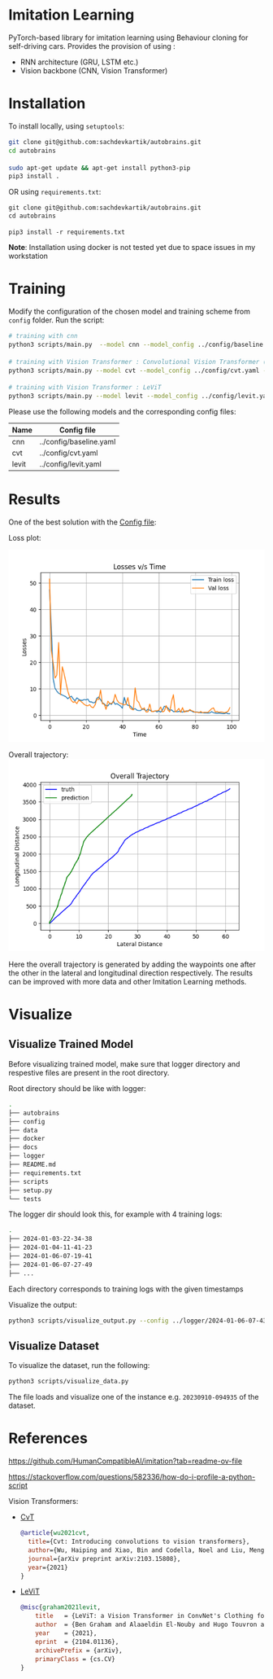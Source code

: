 # __Imitation Learning__
  
PyTorch-based library for imitation learning using Behaviour cloning for self-driving cars. Provides the provision of using :
    
- RNN architecture (GRU, LSTM etc.)
- Vision backbone (CNN, Vision Transformer)

# __Installation__
To install locally, using  ```setuptools```:
```bash
git clone git@github.com:sachdevkartik/autobrains.git
cd autobrains

sudo apt-get update && apt-get install python3-pip
pip3 install .
```
OR using  ```requirements.txt```:

```
git clone git@github.com:sachdevkartik/autobrains.git
cd autobrains

pip3 install -r requirements.txt
```

**Note**: Installation using docker is not tested yet due to space issues in my workstation

# __Training__

Modify the configuration of the chosen model and training scheme from ```config``` folder. Run the script:

```bash
# training with cnn
python3 scripts/main.py  --model cnn --model_config ../config/baseline.yaml --common_config ../config/common.yaml

# training with Vision Transformer : Convolutional Vision Transformer (CvT)
python3 scripts/main.py --model cvt --model_config ../config/cvt.yaml --common_config ../config/common.yaml

# training with Vision Transformer : LeViT
python3 scripts/main.py --model levit --model_config ../config/levit.yaml --common_config ../config/common.yaml
```

Please use the following models and the corresponding config files:

| Name          | Config file | 
| ------------- | --- | 
| cnn      | ../config/baseline.yaml  | 
| cvt    | ../config/cvt.yaml  | 
| levit   | ../config/levit.yaml  | 

# __Results__
One of the best solution with the [Config file](/docs/sample_result/baseline.yaml): 

Loss plot:

![png](docs/sample_result/loss.png)

Overall trajectory:
![png](docs/sample_result/overall_trajectory.png)

Here the overall trajectory is generated by adding the waypoints one after the other in the  lateral and longitudinal direction respectively. The results can be improved with more data and other Imitation Learning methods.

# __Visualize__

## Visualize Trained Model
Before visualizing trained model, make sure that logger directory and respestive files are present in the root directory. 

Root directory should be like with logger:
```bash
.
├── autobrains
├── config
├── data
├── docker
├── docs
├── logger
├── README.md
├── requirements.txt
├── scripts
├── setup.py
└── tests
```

The logger dir should look this, for example with 4 training logs:
```bash
.
├── 2024-01-03-22-34-38
├── 2024-01-04-11-41-23
├── 2024-01-06-07-19-41
├── 2024-01-06-07-27-49
├── ...
```
Each directory corresponds to training logs with the given timestamps

Visualize the output:

```bash
python3 scripts/visualize_output.py --config ../logger/2024-01-06-07-43-10/config.yaml
```

## Visualize Dataset
To visualize the dataset, run the following:

```bash
python3 scripts/visualize_data.py 
```
The file loads and visualize one of the instance e.g. ``20230910-094935`` of the dataset.

# References
https://github.com/HumanCompatibleAI/imitation?tab=readme-ov-file

https://stackoverflow.com/questions/582336/how-do-i-profile-a-python-script

Vision Transformers:

* [CvT](https://arxiv.org/abs/2103.15808)


  ```bibtex
  @article{wu2021cvt,
    title={Cvt: Introducing convolutions to vision transformers},
    author={Wu, Haiping and Xiao, Bin and Codella, Noel and Liu, Mengchen and Dai, Xiyang and Yuan, Lu and Zhang, Lei},
    journal={arXiv preprint arXiv:2103.15808},
    year={2021}
  }
  ```

 * [LeViT](https://openaccess.thecvf.com/content/ICCV2021/papers/Graham_LeViT_A_Vision_Transformer_in_ConvNets_Clothing_for_Faster_Inference_ICCV_2021_paper.pdf)

    ```bibtex
    @misc{graham2021levit,
        title   = {LeViT: a Vision Transformer in ConvNet's Clothing for Faster Inference},
        author  = {Ben Graham and Alaaeldin El-Nouby and Hugo Touvron and Pierre Stock and Armand Joulin and Hervé Jégou and Matthijs Douze},
        year    = {2021},
        eprint  = {2104.01136},
        archivePrefix = {arXiv},
        primaryClass = {cs.CV}
    }